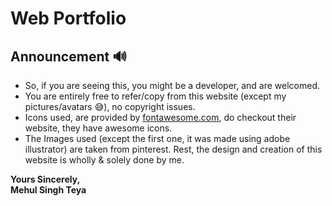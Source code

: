 # Web Portfolio

## Announcement 🔊

- So, if you are seeing this, you might be a developer, and are welcomed.
- You are entirely free to refer/copy from this website (except my pictures/avatars 😅), no copyright issues.
- Icons used, are provided by [fontawesome.com](https://fontawesome.com), do checkout their website, they have awesome icons.
- The Images used (except the first one, it was made using adobe illustrator) are taken from pinterest. Rest, the design and creation of this website is wholly & solely done by me.

**Yours Sincerely,**<br/>
**Mehul Singh Teya**
